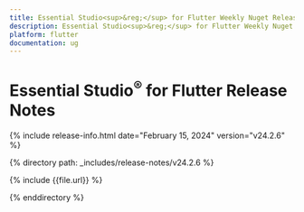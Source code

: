 ```yaml
---
title: Essential Studio<sup>&reg;</sup> for Flutter Weekly Nuget Release Release Notes  
description: Essential Studio<sup>&reg;</sup> for Flutter Weekly Nuget Release Release Notes  
platform: flutter
documentation: ug
---
```


# Essential Studio<sup>&reg;</sup> for Flutter  Release Notes  

{% include release-info.html date="February 15, 2024"  version="v24.2.6" %} 

{% directory path: _includes/release-notes/v24.2.6 %}

{% include {{file.url}} %}

{% enddirectory %}